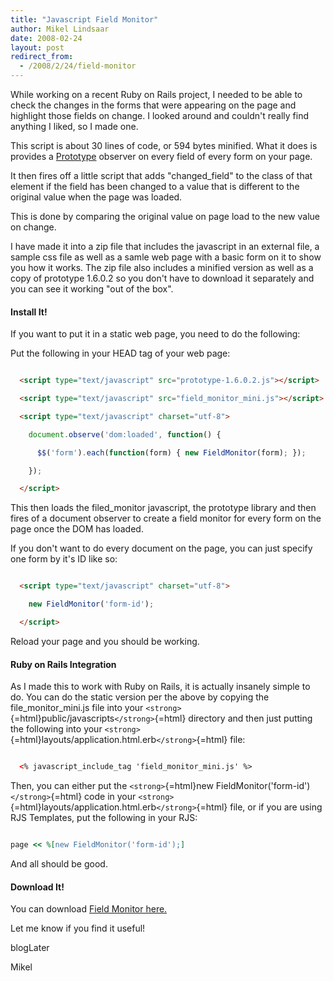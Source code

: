 ```yaml
---
title: "Javascript Field Monitor"
author: Mikel Lindsaar
date: 2008-02-24
layout: post
redirect_from:
  - /2008/2/24/field-monitor
---
```

While working on a recent Ruby on Rails project, I needed to be able to
check the changes in the forms that were appearing on the page and
highlight those fields on change. I looked around and couldn't really
find anything I liked, so I made one.

This script is about 30 lines of code, or 594 bytes minified. What it
does is provides a [Prototype](http://www.prototypejs.org/) observer on
every field of every form on your page.

It then fires off a little script that adds "changed_field" to the class
of that element if the field has been changed to a value that is
different to the original value when the page was loaded.

This is done by comparing the original value on page load to the new
value on change.

I have made it into a zip file that includes the javascript in an
external file, a sample css file as well as a samle web page with a
basic form on it to show you how it works. The zip file also includes a
minified version as well as a copy of prototype 1.6.0.2 so you don't
have to download it separately and you can see it working "out of the
box".

#### Install It!

If you want to put it in a static web page, you need to do the
following:

Put the following in your HEAD tag of your web page:

``` html

  <script type="text/javascript" src="prototype-1.6.0.2.js"></script>

  <script type="text/javascript" src="field_monitor_mini.js"></script>

  <script type="text/javascript" charset="utf-8">

    document.observe('dom:loaded', function() {

      $$('form').each(function(form) { new FieldMonitor(form); });

    });

  </script>
```

This then loads the filed_monitor javascript, the prototype library and
then fires of a document observer to create a field monitor for every
form on the page once the DOM has loaded.

If you don't want to do every document on the page, you can just specify
one form by it's ID like so:

``` html

  <script type="text/javascript" charset="utf-8">

    new FieldMonitor('form-id');

  </script>
```

Reload your page and you should be working.

#### Ruby on Rails Integration

As I made this to work with Ruby on Rails, it is actually insanely
simple to do. You can do the static version per the above by copying the
file_monitor_mini.js file into your
`<strong>`{=html}public/javascripts`</strong>`{=html} directory and then
just putting the following into your
`<strong>`{=html}layouts/application.html.erb`</strong>`{=html} file:

``` html

  <% javascript_include_tag 'field_monitor_mini.js' %>
```

Then, you can either put the `<strong>`{=html}new
FieldMonitor('form-id')`</strong>`{=html} code in your
`<strong>`{=html}layouts/application.html.erb`</strong>`{=html} file, or
if you are using RJS Templates, put the following in your RJS:

``` ruby

page << %[new FieldMonitor('form-id');]
```

And all should be good.

#### Download It!

You can download [Field Monitor
here.](http://lindsaar.net/assets/field_monitor.zip)

Let me know if you find it useful!

blogLater

Mikel

